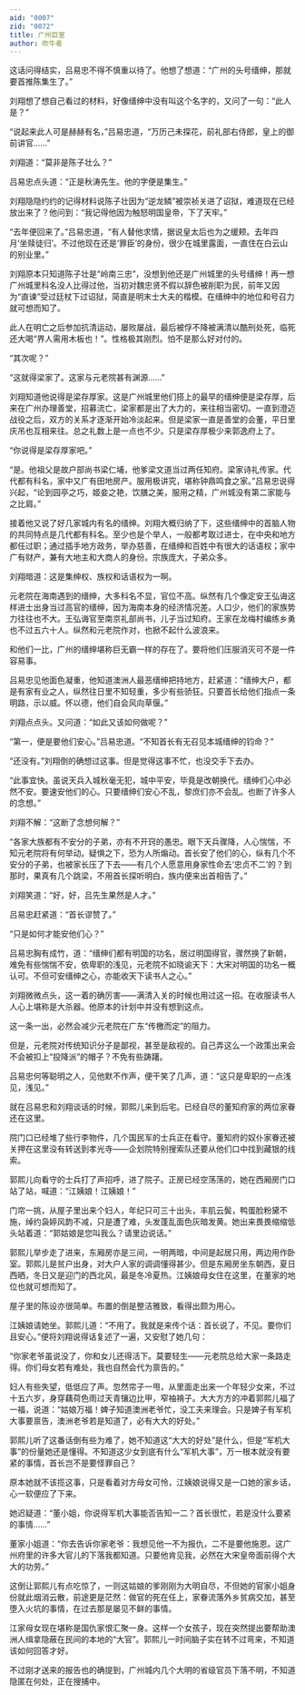 ```yaml
---
aid: "0007"
zid: "0072"
title: 广州巨室
author: 吹牛者
---
```


这话问得结实，吕易忠不得不慎重以待了。他想了想道：“广州的头号缙绅，那就要首推陈集生了。”

刘翔想了想自己看过的材料，好像缙绅中没有叫这个名字的，又问了一句：“此人是？”

“说起来此人可是赫赫有名，”吕易忠道，“万历己未探花，前礼部右侍郎，皇上的御前讲官……”

刘翔道：“莫非是陈子壮么？”

吕易忠点头道：“正是秋涛先生。他的字便是集生。”

刘翔隐隐约约的记得材料说陈子壮因为“逆龙鳞”被崇祯关进了诏狱，难道现在已经放出来了？他问到：“我记得他因为触怒明国皇帝，下了天牢。”

“去年便回来了。”吕易忠道，“有人替他求情，据说皇太后也为之缓颊。去年四月‘坐赎徒归’。不过他现在还是‘罪臣’的身份，很少在城里露面，一直住在白云山的别业里。”

刘翔原本只知道陈子壮是“岭南三忠”，没想到他还是广州城里的头号缙绅！再一想广州城里科名没人比得过他，当初对魏忠贤不假以辞色被削职为民，前年又因为“直谏”受过廷杖下过诏狱，简直是明末士大夫的楷模。在缙绅中的地位和号召力就可想而知了。

此人在明亡之后参加抗清运动，屡败屡战，最后被俘不降被满清以酷刑处死，临死还大喝“界人需用木板也！”。性格极其刚烈。怕不是那么好对付的。

“其次呢？”

“这就得梁家了。这家与元老院甚有渊源……”

刘翔知道他说得是梁存厚家。这是广州城里他们搭上的最早的缙绅便是梁存厚，后来在广州办理善堂，招募流亡，梁家都是出了大力的，来往相当密切。一直到澄迈战役之后，双方的关系才逐渐开始冷淡起来。但是梁家一直是善堂的会董，平日里庆吊也互相来往。总之礼数上是一点也不少。只是梁存厚极少来郭逸府上了。

“你说得是梁存厚家吧。”

“是。他祖父是故户部尚书梁仁埔，他爹梁文道当过两任知府。梁家诗礼传家。代代都有科名，家中又广有田地房产。服用极讲究，堪称钟鼎鸣食之家。”吕易忠说得兴起，“论到园亭之巧，姬妾之艳，饮膳之美，服用之精，广州城没有第二家能与之比肩。”

接着他又说了好几家城内有名的缙绅。刘翔大概归纳了下，这些缙绅中的首脑人物的共同特点是几代都有科名。至少也是个举人，一般都考取过进士，在中央和地方都任过职；通过插手地方政务，举办慈善，在缙绅和百姓中有很大的话语权；家中广有财产，兼有大地主和大商人的身份。宗族庞大，子弟众多。

刘翔暗道：这是集绅权、族权和话语权为一啊。

元老院在海南遇到的缙绅，大多科名不显，官位不高。纵然有几个像定安王弘诲这样进士出身当过高官的缙绅，因为海南本身的经济情况差。人口少，他们的家族势力往往也不大。王弘诲官至南京礼部尚书，儿子当过知府。王家在龙梅村编练乡勇也不过五六十人。纵然和元老院作对，也掀不起什么波浪来。

和他们一比，广州的缙绅堪称巨无霸一样的存在了。要将他们压服消灭可不是一件容易事。

吕易忠见他面色凝重，他知道澳洲人最恶缙绅把持地方，赶紧道：“缙绅大户，都是有家有业之人，纵然往日里不知轻重，多少有些骄狂。只要首长给他们指点一条明路，示以威。怀以德，他们自会风向草偃。”

刘翔点点头。又问道：“如此又该如何做呢？”

“第一，便是要他们安心。”吕易忠道。“不知首长有无召见本城缙绅的钧命？”

“还没有。”刘翔倒的确想过这事。但是觉得这事不忙，也没交手下去办。

“此事宜快。虽说天兵入城秋毫无犯，城中平安，毕竟是改朝换代。缙绅们心中必然不安。要速安他们的心。只要缙绅们安心不乱，黎庶们亦不会乱。也断了许多人的念想。”

刘翔不解：“这断了念想何解？”

“各家大族都有不安分的子弟，亦有不开窍的愚忠。眼下天兵骤降，人心惴惴，不知元老院将有何举动。疑惧之下，恐为人所煽动。首长安了他们的心，纵有几个不安分的子弟，也被家长压了下去——有几个人愿意用身家性命去‘忠贞不二’的？到那时，果真有几个跳梁，不用首长探听明白，族内便来出首相告了。”

刘翔笑道：“好，好，吕先生果然是人才。”

吕易忠赶紧道：“首长谬赞了。”

“只是如何才能安他们心？”

吕易忠胸有成竹，道：“缙绅们都有明国的功名，居过明国得官，骤然换了新朝，难免有些惴惴不安，依卑职的浅见，元老院不如晓谕天下：大宋对明国的功名一概认可。不但可安缙绅之心，亦能收天下读书人之心。”

刘翔微微点头，这一着的确厉害——满清入关的时候也用过这一招。在收服读书人人心上堪称是大杀器。他原本的计划中并没有想到这点。

这一条一出，必然会减少元老院在广东“传檄而定”的阻力。

但是，元老院对传统知识分子是鄙视，甚至是敌视的。自己弄这么一个政策出来会不会被扣上“投降派”的帽子？不免有些踌躇。

吕易忠何等聪明之人，见他默不作声，便干笑了几声，道：“这只是卑职的一点浅见，浅见。”

就在吕易忠和刘翔谈话的时候，郭熙儿来到后宅。已经自尽的董知府家的两位家眷还在这里。

院门口已经堆了些行李物件，几个国民军的士兵正在看守。董知府的奴仆家眷还被关押在这里没有转送到孝光寺——企划院特别搜索队还要从他们口中找到藏银的线索。

郭熙儿向看守的士兵打了声招呼，进了院子。正房已经空荡荡的，她在西厢房门口站了站，喊道：“江姨娘！江姨娘！”

门帘一挑，从屋子里出来个妇人，年纪只可三十出头，丰肌云鬓，鸭蛋脸粉黛不施，绰约袅婷风韵不减，只是遭了难，头发蓬乱面色灰暗发黄。她出来畏畏缩缩低头站着道：“郭姑娘是您叫我么？请里边说话。”

郭熙儿举步走了进来，东厢房亦是三间，一明两暗，中间是起居只用，两边用作卧室。郭熙儿是贫户出身，对大户人家的调调懂得甚少。但是东厢房坐东朝西，夏日西晒，冬日又是迎门的西北风，最是冬冷夏热。江姨娘母女住在这里，在董家的地位也就可想而知了。

屋子里的陈设亦很简单。布置的倒是整洁雅致，看得出颇为用心。

江姨娘请她坐。郭熙儿道：“不用了。我就是来传个话：首长说了，不见。要你们且安心。”便将刘翔说得话复述了一遍，又安慰了她几句：

“你家老爷虽说没了，你和女儿还得活下。莫要轻生——元老院总给大家一条路走得。你们母女若有难处，我也自然会代为禀告的。”

妇人有些失望，低低应了声。忽然帘子一甩，从里面走出来一个年轻少女来，不过十五六岁，身穿藕荷色雨过天青镶边比甲，窄袖褙子。大大方方的冲着郭熙儿福了一福，说道：“姑娘万福！婢子知道澳洲老爷忙，没工夫来理会。只是婢子有军机大事要禀告，澳洲老爷若是知道了，必有大大的好处。”

郭熙儿听了这番话倒有些为难了，她不知道这“大大的好处”是什么，但是“军机大事”的份量她还是懂得。不知道这少女到底有什么“军机大事”，万一根本就没有要紧的事情，首长岂不是要怪罪自己？

原本她就不该揽这事，只是看着对方母女可怜，江姨娘说得又是一口她的家乡话，心一软便应了下来。

她迟疑道：“董小姐，你说得军机大事能否告知一二？首长很忙，若是没什么要紧的事情……”

董家小姐道：“你去告诉你家老爷：我想见他一不为报仇，二不是要他施恩。这广州府里的许多大官儿的下落我都知道。只要他肯见我，必然在大宋皇帝面前得个大大的功劳。”

这倒让郭熙儿有点吃惊了，一则这姑娘的爹刚刚为大明自尽，不但她的官家小姐身份就此烟消云散，前途更是茫然：做官的死在任上，家眷流落外乡贫病交加，甚至堕入火坑的事情，在过去那是屡见不鲜的事情。

江家母女现在堪称是国仇家恨汇聚一身。这样一个女孩子，现在突然提出要帮助澳洲人缉拿隐蔽在民间的本地的“大官”。郭熙儿一时间脑子实在转不过弯来，不知道该如何回答才好。

不过刚才送来的报告也的确提到，广州城内几个大明的省级官员下落不明，不知道隐匿在何处，正在搜捕中。

